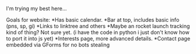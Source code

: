 I'm trying my best here...

Goals for website:
  *Has basic calendar.
  *Bar at top, includes basic info (pns, sp, gi)
  *Links to linktree and others
  *Maybe an rocket launch tracking kind of thing? Not sure yet. (i have the code in python i just don't know how to port it into js yet)
  *Interests page, more advanced details.
  *Contact page embedded via GForms for no bots stealing
